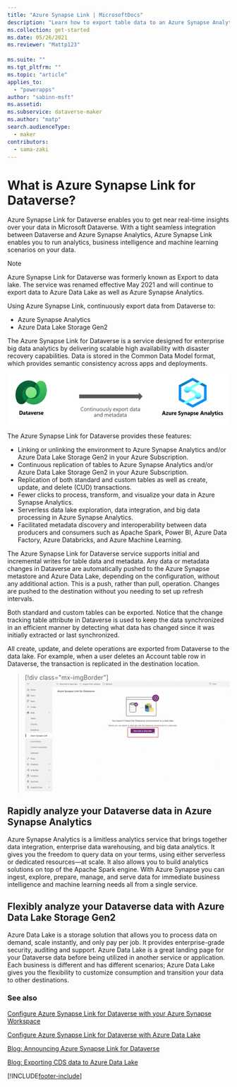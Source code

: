 ```yaml
---
title: "Azure Synapse Link | MicrosoftDocs"
description: "Learn how to export table data to an Azure Synapse Analytics and Azure Data Lake in Power Apps"
ms.collection: get-started
ms.date: 05/26/2021
ms.reviewer: "Mattp123"

ms.suite: ""
ms.tgt_pltfrm: ""
ms.topic: "article"
applies_to: 
  - "powerapps"
author: "sabinn-msft"
ms.assetid: 
ms.subservice: dataverse-maker
ms.author: "matp"
search.audienceType: 
  - maker
contributors:
  - sama-zaki
---
```


# What is Azure Synapse Link for Dataverse?



Azure Synapse Link for Dataverse enables you to get near real-time insights over your data in Microsoft Dataverse. With a tight seamless integration between Dataverse and Azure Synapse Analytics, Azure Synapse Link enables you to run analytics, business intelligence and machine learning scenarios on your data.

> [!NOTE]
> Azure Synapse Link for Dataverse was formerly known as Export to data lake. The service was renamed effective May 2021 and will continue to export data to Azure Data Lake as well as Azure Synapse Analytics.

Using Azure Synapse Link, continuously export data from Dataverse to:

- Azure Synapse Analytics
- Azure Data Lake Storage Gen2

The Azure Synapse Link for Dataverse is a service designed for enterprise big data analytics by delivering scalable high availability with disaster recovery capabilities. Data is stored in the Common Data Model format, which provides semantic consistency across apps and deployments.

![Azure Synapse Link overview.](media/azure-synapse-link-overview.png "Azure Synapse Link overview")

The Azure Synapse Link for Dataverse provides these features:

- Linking or unlinking the environment to Azure Synapse Analytics and/or Azure Data Lake Storage Gen2 in your Azure Subscription.
- Continuous replication of tables to Azure Synapse Analytics and/or Azure Data Lake Storage Gen2 in your Azure Subscription.
- Replication of both standard and custom tables as well as create, update, and delete (CUD) transactions.
- Fewer clicks to process, transform, and visualize your data in Azure Synapse Analytics.
- Serverless data lake exploration, data integration, and big data processing in Azure Synapse Analytics.
- Facilitated metadata discovery and interoperability between data producers and consumers such as Apache Spark, Power BI, Azure Data Factory, Azure Databricks, and Azure Machine Learning.

The Azure Synapse Link for Dataverse service supports initial and incremental writes for table data and metadata. Any data or metadata changes in Dataverse are automatically pushed to the Azure Synapse metastore and Azure Data Lake, depending on the configuration, without any additional action. This is a push, rather than pull, operation. Changes are pushed to the destination without you needing to set up refresh intervals.

Both standard and custom tables can be exported. Notice that the change tracking table attribute in Dataverse is used to keep the data synchronized in an efficient manner by detecting what data has changed since it was initially extracted or last synchronized.

All create, update, and delete operations are exported from Dataverse to the data lake. For example, when a user deletes an Account table row in Dataverse, the transaction is replicated in the destination location.

> [!div class="mx-imgBorder"] 
> ![Azure Synapse Link GIF.](media/azure-synapse-link-gif.gif "Azure Synapse Link GIF")

## Rapidly analyze your Dataverse data in Azure Synapse Analytics

Azure Synapse Analytics is a limitless analytics service that brings together data integration, enterprise data warehousing, and big data analytics. It gives you the freedom to query data on your terms, using either serverless or dedicated resources—at scale. It also allows you to build analytics solutions on top of the Apache Spark engine. With Azure Synapse you can ingest, explore, prepare, manage, and serve data for immediate business intelligence and machine learning needs all from a single service.

## Flexibly analyze your Dataverse data with Azure Data Lake Storage Gen2

Azure Data Lake is a storage solution that allows you to process data on demand, scale instantly, and only pay per job. It provides enterprise-grade security, auditing and support. Azure Data Lake is a great landing page for your Dataverse data before being utilized in another service or application. Each business is different and has different scenarios; Azure Data Lake gives you the flexibility to customize consumption and transition your data to other destinations.

### See also

[Configure Azure Synapse Link for Dataverse with your Azure Synapse Workspace](./azure-synapse-link-synapse.md)

[Configure Azure Synapse Link for Dataverse with Azure Data Lake](./azure-synapse-link-data-lake.md)

[Blog: Announcing Azure Synapse Link for Dataverse](https://aka.ms/synapse-dataverse)

[Blog: Exporting CDS data to Azure Data Lake](https://powerapps.microsoft.com/blog/exporting-cds-data-to-azure-data-lake-preview/)

[!INCLUDE[footer-include](../../includes/footer-banner.md)]
